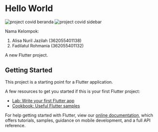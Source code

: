# Hello World

![project covid beranda](https://user-images.githubusercontent.com/100394806/158210075-946883e8-b6dd-45a2-9a8c-f7f1cc97a25b.PNG)
![project covid sidebar](https://user-images.githubusercontent.com/100394806/158210086-a2361314-3795-4182-aca9-4d2740195d18.PNG)

Nama Kelompok:
1. Alisa Nuril Jazilah (362055401138)
2. Fadilatul Rohmania (362055401132)

A new Flutter project.

## Getting Started

This project is a starting point for a Flutter application.

A few resources to get you started if this is your first Flutter project:

- [Lab: Write your first Flutter app](https://flutter.dev/docs/get-started/codelab)
- [Cookbook: Useful Flutter samples](https://flutter.dev/docs/cookbook)

For help getting started with Flutter, view our
[online documentation](https://flutter.dev/docs), which offers tutorials,
samples, guidance on mobile development, and a full API reference.
